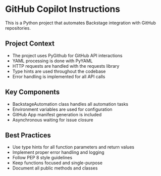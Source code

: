 # GitHub Copilot Instructions

This is a Python project that automates Backstage integration with GitHub repositories.

## Project Context
- The project uses PyGithub for GitHub API interactions
- YAML processing is done with PyYAML
- HTTP requests are handled with the requests library
- Type hints are used throughout the codebase
- Error handling is implemented for all API calls

## Key Components
- BackstageAutomation class handles all automation tasks
- Environment variables are used for configuration
- GitHub App manifest generation is included
- Asynchronous waiting for issue closure

## Best Practices
- Use type hints for all function parameters and return values
- Implement proper error handling and logging
- Follow PEP 8 style guidelines
- Keep functions focused and single-purpose
- Document all public methods and classes
